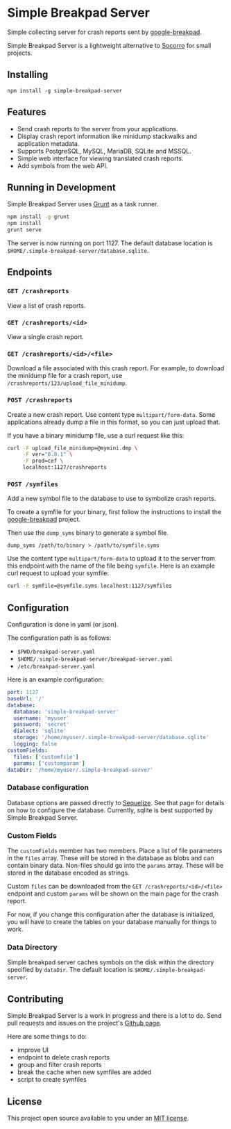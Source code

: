# Simple Breakpad Server

Simple collecting server for crash reports sent by [google-breakpad](https://code.google.com/p/google-breakpad/).

Simple Breakpad Server is a lightweight alternative to [Socorro](https://github.com/mozilla/socorro) for small projects.

## Installing

    npm install -g simple-breakpad-server

## Features

* Send crash reports to the server from your applications.
* Display crash report information like minidump stackwalks and application metadata.
* Supports PostgreSQL, MySQL, MariaDB, SQLite and MSSQL.
* Simple web interface for viewing translated crash reports.
* Add symbols from the web API.

## Running in Development

Simple Breakpad Server uses [Grunt](http://gruntjs.com/) as a task runner.

```sh
npm install -g grunt
npm install
grunt serve
```

The server is now running on port 1127. The default database location is `$HOME/.simple-breakpad-server/database.sqlite`.

## Endpoints

### `GET /crashreports`

View a list of crash reports.

### `GET /crashreports/<id>`

View a single crash report.

### `GET /crashreports/<id>/<file>`

Download a file associated with this crash report. For example, to download the minidump file for a crash report, use `/crashreports/123/upload_file_minidump`.

### `POST /crashreports`

Create a new crash report. Use content type `multipart/form-data`. Some applications already dump a file in this format, so you can just upload that.

If you have a binary minidump file, use a curl request like this:

```sh
curl -F upload_file_minidump=@mymini.dmp \
     -F ver="0.0.1" \
     -F prod=cef \
     localhost:1127/crashreports
```

### `POST /symfiles`

Add a new symbol file to the database to use to symbolize crash reports.

To create a symfile for your binary, first follow the instructions to install the [google-breakpad](https://github.com/google/breakpad) project.

Then use the `dump_syms` binary to generate a symbol file.

```
dump_syms /path/to/binary > /path/to/symfile.syms
```

Use the content type `multipart/form-data` to upload it to the server from this endpoint with the name of the file being `symfile`. Here is an example curl request to upload your symfile:

```sh
curl -F symfile=@symfile.syms localhost:1127/symfiles
```

## Configuration

Configuration is done in yaml (or json).

The configuration path is as follows:

* `$PWD/breakpad-server.yaml`
* `$HOME/.simple-breakpad-server/breakpad-server.yaml`
* `/etc/breakpad-server.yaml`

Here is an example configuration:

```yaml
port: 1127
baseUrl: '/'
database:
  database: 'simple-breakpad-server'
  username: 'myuser'
  password: 'secret'
  dialect: 'sqlite'
  storage: '/home/myuser/.simple-breakpad-server/database.sqlite'
  logging: false
customFields:
  files: ['customfile']
  params: ['customparam']
dataDir: '/home/myuser/.simple-breakpad-server'
```

### Database configuration

Database options are passed directly to [Sequelize](http://docs.sequelizejs.com/en/v3/api/sequelize/). See that page for details on how to configure the database. Currently, sqlite is best supported by Simple Breakpad Server.

### Custom Fields

The `customFields` member has two members. Place a list of file parameters in the `files` array. These will be stored in the database as blobs and can contain binary data. Non-files should go into the `params` array. These will be stored in the database encoded as strings.

Custom `files` can be downloaded from the `GET /crashreports/<id>/<file>` endpoint and custom `params` will be shown on the main page for the crash report.

For now, if you change this configuration after the database is initialized, you will have to create the tables on your database manually for things to work.

### Data Directory

Simple breakpad server caches symbols on the disk within the directory specified by `dataDir`. The default location is `$HOME/.simple-breakpad-server`.

## Contributing

Simple Breakpad Server is a work in progress and there is a lot to do. Send pull requests and issues on the project's [Github page](https://github.com/acrisci/simple-breakpad-server).

Here are some things to do:

* improve UI
* endpoint to delete crash reports
* group and filter crash reports
* break the cache when new symfiles are added
* script to create symfiles

## License

This project open source available to you under an [MIT license](https://github.com/acrisci/simple-breakpad-server/blob/master/LICENSE).
